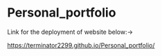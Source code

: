# Personal_portfolio

Link for the deployment of website below:->

https://terminator2299.github.io/Personal_portfolio/
